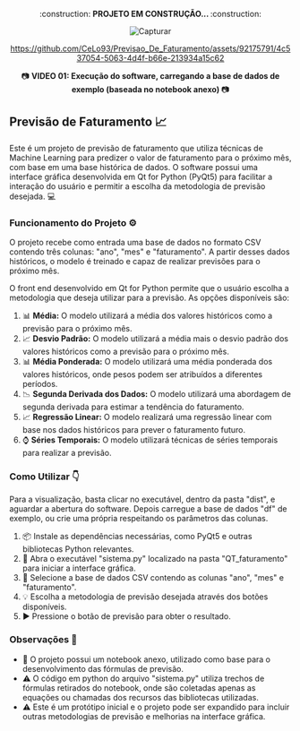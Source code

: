 
<p align="center"> 
:construction: <b> PROJETO EM CONSTRUÇÃO... </b> :construction: 
<p>

<div align="center">

![Capturar](https://user-images.githubusercontent.com/92175791/236311942-9745ab4e-9ced-4259-9dba-fa9d078b2e4b.PNG)

</div> 

<div align="center">

https://github.com/CeLo93/Previsao_De_Faturamento/assets/92175791/4c537054-5063-4d4f-b66e-213934a15c62

 </div> 


<div align="center">

:camera: <b> VIDEO 01: Execução do software, carregando a base de dados de exemplo (baseada no notebook anexo) </b> :camera: 

 </div> 
  
## Previsão de Faturamento :chart_with_upwards_trend:

Este é um projeto de previsão de faturamento que utiliza técnicas de Machine Learning para predizer o valor de faturamento para o próximo mês, com base em uma base histórica de dados. O software possui uma interface gráfica desenvolvida em Qt for Python (PyQt5) para facilitar a interação do usuário e permitir a escolha da metodologia de previsão desejada. :computer:

### Funcionamento do Projeto :gear:

O projeto recebe como entrada uma base de dados no formato CSV contendo três colunas: "ano", "mes" e "faturamento". A partir desses dados históricos, o modelo é treinado e capaz de realizar previsões para o próximo mês.

O front end desenvolvido em Qt for Python permite que o usuário escolha a metodologia que deseja utilizar para a previsão. As opções disponíveis são:

1. :bar_chart: **Média:** O modelo utilizará a média dos valores históricos como a previsão para o próximo mês.
2. :chart_with_upwards_trend: **Desvio Padrão:** O modelo utilizará a média mais o desvio padrão dos valores históricos como a previsão para o próximo mês.
3. :bar_chart: **Média Ponderada:** O modelo utilizará uma média ponderada dos valores históricos, onde pesos podem ser atribuídos a diferentes períodos.
4. :chart_with_downwards_trend: **Segunda Derivada dos Dados:** O modelo utilizará uma abordagem de segunda derivada para estimar a tendência do faturamento.
5. :chart_with_upwards_trend: **Regressão Linear:** O modelo realizará uma regressão linear com base nos dados históricos para prever o faturamento futuro.
6. :watch: **Séries Temporais:** O modelo utilizará técnicas de séries temporais para realizar a previsão.

### Como Utilizar :point_down:

Para a visualização, basta clicar no executável, dentro da pasta "dist", e aguardar a abertura do software. Depois carregue a base de dados "df" de exemplo, ou crie uma própria respeitando os parâmetros das colunas.

1. :package: Instale as dependências necessárias, como PyQt5 e outras bibliotecas Python relevantes.
2. :file_folder: Abra o executável "sistema.py" localizado na pasta "QT_faturamento" para iniciar a interface gráfica.
3. :file_folder: Selecione a base de dados CSV contendo as colunas "ano", "mes" e "faturamento".
4. :bulb: Escolha a metodologia de previsão desejada através dos botões disponíveis.
5. :arrow_forward: Pressione o botão de previsão para obter o resultado.

### Observações :memo:

- :notebook: O projeto possui um notebook anexo, utilizado como base para o desenvolvimento das fórmulas de previsão.
- :warning: O código em python do arquivo "sistema.py" utiliza trechos de fórmulas retirados do notebook, onde são coletadas apenas as equações ou chamadas dos recursos das bibliotecas utilizadas.
- :warning: Este é um protótipo inicial e o projeto pode ser expandido para incluir outras metodologias de previsão e melhorias na interface gráfica.
